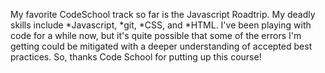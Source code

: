My favorite CodeSchool track so far is the Javascript Roadtrip. 
My deadly skills include *Javascript, *git, *CSS, and *HTML.   I've been playing with code for a while now, but it's quite possible that some of the errors I'm getting could be mitigated with a deeper understanding of accepted best practices.  So, thanks Code School for putting up this course!
